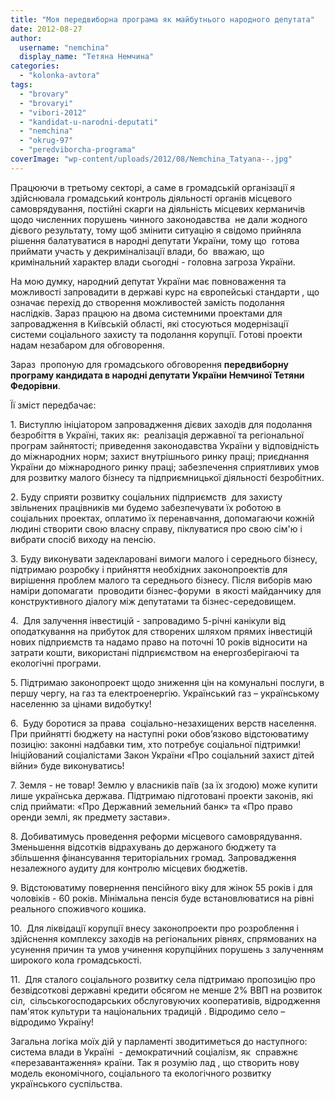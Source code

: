 ```yaml
---
title: "Моя передвиборна програма як майбутнього народного депутата"
date: 2012-08-27
author: 
  username: "nemchina"
  display_name: "Тетяна Немчина"
categories: 
  - "kolonka-avtora"
tags: 
  - "brovary"
  - "brovaryi"
  - "vibori-2012"
  - "kandidat-u-narodni-deputati"
  - "nemchina"
  - "okrug-97"
  - "peredviborcha-programa"
coverImage: "wp-content/uploads/2012/08/Nemchina_Tatyana--.jpg"
---
```


Працюючи в третьому секторі, а саме в громадській організації я здійснювала громадський контроль діяльності органів місцевого самоврядування, постійні скарги на діяльність місцевих керманичів щодо численних порушень чинного законодавства  не дали жодного дієвого результату, тому щоб змінити ситуацію я свідомо прийняла рішення балатуватися в народні депутати України, тому що  готова приймати участь у декриміналізації влади, бо  вважаю, що кримінальний характер влади сьогодні - головна загроза України.

На мою думку, народний депутат України має повноваження та можливості запровадити в державі курс на європейські стандарти , що означає перехід до створення можливостей замість подолання наслідків. Зараз працюю на двома системними проектами для запровадження в Київській області, які стосуються модернізації системи соціального захисту та подолання корупції. Готові проекти надам незабаром для обговорення.

Зараз  пропоную для громадського обговорення **передвиборну програму кандидата в народні депутати України Немчиної Тетяни Федорівни**.

Її зміст передбачає:

1\. Виступлю ініціатором запровадження дієвих заходів для подолання безробіття в Україні, таких як:  реалізація державної та регіональної програм зайнятості; приведення законодавства України у відповідність до міжнародних норм; захист внутрішнього ринку праці; приєднання України до міжнародного ринку праці; забезпечення сприятливих умов для розвитку малого бізнесу та підприємницької діяльності безробітних.

2\. Буду сприяти розвитку соціальних підприємств  для захисту звільнених працівників ми будемо забезпечувати їх роботою в соціальних проектах, оплатимо їх перенавчання, допомагаючи кожній людині створити свою власну справу, піклуватися про свою сім'ю і вибрати спосіб виходу на пенсію.

3\. Буду виконувати задекларовані вимоги малого і середнього бізнесу, підтримаю розробку і прийняття необхідних законопроектів для вирішення проблем малого та середнього бізнесу. Після виборів маю наміри допомагати  проводити бізнес-форуми  в якості майданчику для конструктивного діалогу між депутатами та бізнес-середовищем.

4.  Для залучення інвестицій - запровадимо 5-річні канікули від оподаткування на прибуток для створених шляхом прямих інвестицій нових підприємств та надамо право на поточні 10 років відносити на затрати кошти, використані підприємством на енергозберігаючі та екологічні програми.

5\. Підтримаю законопроект щодо зниження цін на комунальні послуги, в першу чергу, на газ та електроенергію. Український газ – українському населенню за цінами видобутку!

6.  Буду боротися за права  соціально-незахищених верств населення. При прийнятті бюджету на наступні роки обов’язково відстоюватиму позицію: законні надбавки тим, хто потребує соціальної підтримки! Ініційований соціалістами Закон України «Про соціальний захист дітей війни» буде виконуватись!

7\. Земля - не товар! Землю у власників паїв (за їх згодою) може купити лише українська держава. Підтримаю підготовані проекти законів, які слід приймати: «Про Державний земельний банк» та «Про право оренди землі, як предмету застави».

8\. Добиватимусь проведення реформи місцевого самоврядування. Зменьшення відсотків відрахувань до держаного бюджету та збільшення фінансування територіальних громад. Запровадження незалежного аудиту для контролю місцевих бюджетів.

9\. Відстоюватиму повернення пенсійного віку для жінок 55 років і для чоловіків - 60 років. Мінімальна пенсія буде встановлюватися на рівні реального споживчого кошика.

10.  Для ліквідації корупції внесу законопроекти про розроблення і здійснення комплексу заходів на регіональних рівнях, спрямованих на усунення причин та умов учинення корупційних порушень з залученням широкого кола громадськості.

11.  Для сталого соціального розвитку села підтримаю пропозицію про безвідсоткові державні кредити обсягом не менше 2% ВВП на розвиток сіл,  сільськогосподарських обслуговуючих кооперативів, відродження пам'яток культури та національних традицій . Відродимо село – відродимо Україну!

Загальна логіка моїх дій у парламенті зводитиметься до наступного: система влади в Україні  - демократичний соціалізм, як  справжнє «перезавантаження» країни. Так я розумію лад , що створить нову модель економічного, соціального та екологічного розвитку  українського суспільства.

